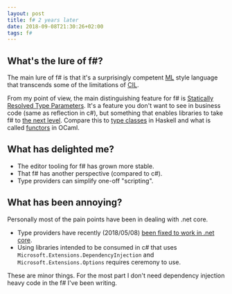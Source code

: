 ```yaml
---
layout: post
title: f# 2 years later
date: 2018-09-08T21:30:26+02:00
tags: f#
---
```


## What's the lure of f#?

The main lure of f# is that it's a surprisingly competent [ML](https://en.wikipedia.org/wiki/ML_(programming_language)) style language that transcends some of the limitations of [CIL](https://en.wikipedia.org/wiki/Common_Intermediate_Language). 

From my point of view, the main distinguishing feature for f# is [Statically Resolved Type Parameters](https://docs.microsoft.com/en-us/dotnet/fsharp/language-reference/generics/statically-resolved-type-parameters). It's a feature you don't want to see in business code (same as reflection in c#), but something that enables libraries to take f# to [the next level](https://github.com/fsprojects/FSharpPlus). Compare this to [type classes](http://learnyouahaskell.com/types-and-typeclasses) in Haskell and what is called [functors](https://v1.realworldocaml.org/v1/en/html/functors.html) in OCaml.

## What has delighted me?

 - The editor tooling for f# has grown more stable.
 - That f# has another perspective (compared to c#).
 - Type providers can simplify one-off "scripting".

## What has been annoying?

Personally most of the pain points have been in dealing with .net core. 

 - Type providers have recently (2018/05/08) [been fixed to work in .net core](https://blogs.msdn.microsoft.com/dotnet/2018/05/08/f-language-and-tools-update-for-visual-studio-2017-version-15-7/).
 - Using libraries intended to be consumed in c# that uses `Microsoft.Extensions.DependencyInjection` and `Microsoft.Extensions.Options` requires ceremony to use.

 These are minor things. For the most part I don't need dependency injection heavy code in the f# I've been writing.
